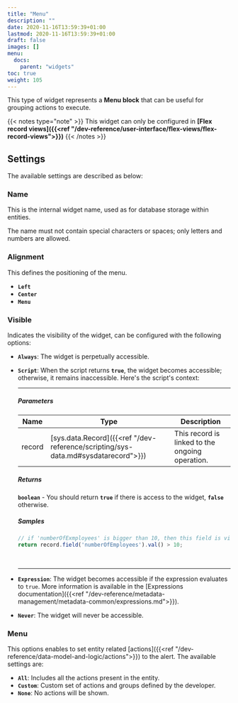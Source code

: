 ```yaml
---
title: "Menu"
description: ""
date: 2020-11-16T13:59:39+01:00
lastmod: 2020-11-16T13:59:39+01:00
draft: false
images: []
menu:
  docs:
    parent: "widgets"
toc: true
weight: 105
---
```


This type of widget represents a **Menu block** that can be useful for grouping actions to execute.

{{< notes type="note" >}}
 This widget can only be configured in **[Flex record views]({{<ref "/dev-reference/user-interface/flex-views/flex-record-views">}})**
{{< /notes >}}

## **Settings**

The available settings are described as below:

### Name

This is the internal widget name, used as for database storage within entities.

The name must not contain special characters or spaces; only letters and numbers are allowed.

### Alignment

This defines the positioning of the menu.

- **`Left`**
- **`Center`**
- **`Menu`**

### Visible

Indicates the visibility of the widget, can be configured with the following options:

- **`Always`**: The widget is perpetually accessible.
- **`Script`**: When the script returns **`true`**, the widget becomes accessible; otherwise, it remains inaccessible. Here's the script's context:

    ---

    ##### Parameters

    |Name|Type|Description|
    |---|---|---|
    |record|[sys.data.Record]({{<ref "/dev-reference/scripting/sys-data.md#sysdatarecord">}})|This record is linked to the ongoing operation.

    ##### Returns

    **`boolean`** - You should return **`true`**  if there is access to the widget, **`false`** otherwise.

    ##### Samples

    ```js
    // if 'numberOfExmployees' is bigger than 10, then this field is visible
    return record.field('numberOfEmployees').val() > 10;
    ```
    <br>
    
    ---

- **`Expression`**: The widget becomes accessible if the expression evaluates to `true`. More information is available in the [Expressions documentation]({{<ref "/dev-reference/metadata-management/metadata-common/expressions.md">}}).
- **`Never`**: The widget will never be accessible.

### Menu

This options enables to set entity related [actions]({{<ref "/dev-reference/data-model-and-logic/actions">}}) to the alert. The available settings are:

- **`All`**: Includes all the actions present in the entity.
- **`Custom`**: Custom set of actions and groups defined by the developer.
- **`None`**: No actions will be shown.

